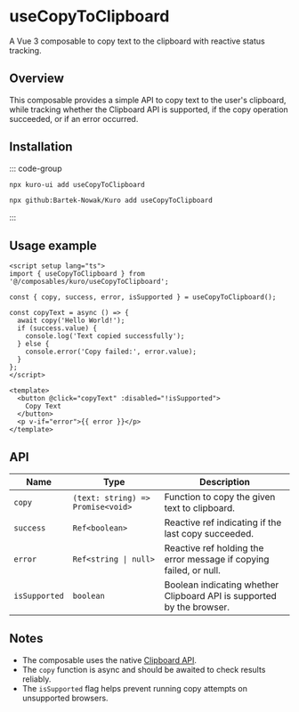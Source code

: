 # useCopyToClipboard

A Vue 3 composable to copy text to the clipboard with reactive status tracking.

## Overview

This composable provides a simple API to copy text to the user's clipboard, while tracking whether the Clipboard API is supported, if the copy operation succeeded, or if an error occurred.

## Installation

::: code-group
```bash [npx via npm]
npx kuro-ui add useCopyToClipboard
```
```bash [npx via GitHub]
npx github:Bartek-Nowak/Kuro add useCopyToClipboard
```
:::

## Usage example

```vue
<script setup lang="ts">
import { useCopyToClipboard } from '@/composables/kuro/useCopyToClipboard';

const { copy, success, error, isSupported } = useCopyToClipboard();

const copyText = async () => {
  await copy('Hello World!');
  if (success.value) {
    console.log('Text copied successfully');
  } else {
    console.error('Copy failed:', error.value);
  }
};
</script>

<template>
  <button @click="copyText" :disabled="!isSupported">
    Copy Text
  </button>
  <p v-if="error">{{ error }}</p>
</template>
```

## API

| Name        | Type                       | Description                                           |
|-------------|----------------------------|-------------------------------------------------------|
| `copy`      | `(text: string) => Promise<void>` | Function to copy the given text to clipboard.        |
| `success`   | `Ref<boolean>`             | Reactive ref indicating if the last copy succeeded.  |
| `error`     | `Ref<string \| null>`      | Reactive ref holding the error message if copying failed, or null. |
| `isSupported` | `boolean`                | Boolean indicating whether Clipboard API is supported by the browser. |


## Notes

- The composable uses the native [Clipboard API](https://developer.mozilla.org/en-US/docs/Web/API/Clipboard_API).
- The `copy` function is async and should be awaited to check results reliably.
- The `isSupported` flag helps prevent running copy attempts on unsupported browsers.
